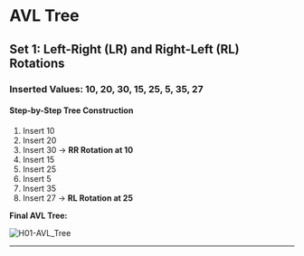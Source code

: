 # AVL Tree 

## Set 1: Left-Right (LR) and Right-Left (RL) Rotations

### Inserted Values: 10, 20, 30, 15, 25, 5, 35, 27

#### Step-by-Step Tree Construction

1. Insert 10
2. Insert 20
3. Insert 30 → **RR Rotation at 10**
4. Insert 15
5. Insert 25
6. Insert 5
7. Insert 35
8. Insert 27 → **RL Rotation at 25**

**Final AVL Tree:**  

![H01-AVL_Tree](image/AVL_TREE.png)




---
